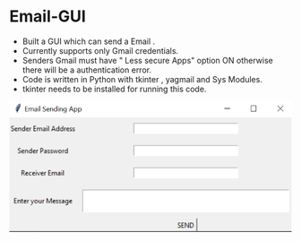 # Email-GUI

- Built a GUI which can send a Email .
- Currently supports only Gmail credentials.
- Senders Gmail must have " Less secure Apps" option ON otherwise there will be a authentication error.
- Code is written in Python with tkinter , yagmail and Sys Modules.
- tkinter needs to be installed for running this code.


![alt-text](GUI.PNG)
